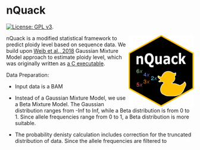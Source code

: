 # nQuack
[![License: GPL v3](https://img.shields.io/badge/License-GPLv3-blue.svg)](https://www.gnu.org/licenses/gpl-3.0).  

<img align="right" src="nQuack.png" width=175> 

nQuack is a modified statistical framework to predict ploidy level based on sequence data. We build upon [Weib et al., 2018](https://doi.org/10.1186/s12859-018-2128-z) Gaussian Mixture Model approach to estimate ploidy level, which was originally written as [a C executable](https://github.com/clwgg/nQuire).

Data Preparation:
- Input data is a BAM

- Instead of a Gaussian Mixture Model, we use a Beta Mixture Model. The Gaussian distribution ranges from -Inf to Inf, while a Beta distribution is from 0 to 1. Since allele frequencies range from 0 to 1, a Beta distribution is more suitable.    
- The probability denisty calculation includes correction for the truncated distribution of data. Since the allele frequencies are filtered to   


